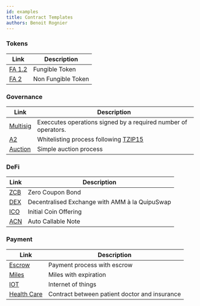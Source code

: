 ```yaml
---
id: examples
title: Contract Templates
authors: Benoit Rognier
---
```


### Tokens

| Link                                                                                           | Description        |
| ---------------------------------------------------------------------------------------------- | ------------------ |
| [FA 1.2](https://completium.com/docs/templates/fa12)                                           | Fungible Token     |
| [FA 2](https://gitlab.com/tezos-paris-hub/rarible/rarible-nft-contracts/-/tree/main/contracts) | Non Fungible Token |

### Governance

| Link                                                                        | Description                                                                                                       |
| --------------------------------------------------------------------------- | ----------------------------------------------------------------------------------------------------------------- |
| [Multisig](https://completium.com/docs/templates/multisig) | Execcutes operations signed by a required number of operators. |
| [A2](https://gitlab.com/tezos-paris-hub/whitelist-smart-contract-archetype) | Whitelisting process following [TZIP15](https://gitlab.com/tezos/tzip/-/blob/master/proposals/tzip-15/tzip-15.md) |
| [Auction](https://completium.com/docs/templates/auction)                    | Simple auction process                                                                                            |

### DeFi

| Link                                             | Description                                    |
| ------------------------------------------------ | ---------------------------------------------- |
| [ZCB](https://completium.com/docs/templates/zcb) | Zero Coupon Bond                               |
| [DEX](https://completium.com/docs/templates/dex) | Decentralised Exchange with AMM à la QuipuSwap |
| [ICO](https://completium.com/docs/templates/ico) | Initial Coin Offering                          |
| [ACN](https://completium.com/docs/templates/acn) | Auto Callable Note                             |

### Payment

| Link                                                            | Description                                   |
| --------------------------------------------------------------- | --------------------------------------------- |
| [Escrow](https://completium.com/docs/templates/escrow)          | Payment process with escrow                   |
| [Miles](https://completium.com/docs/templates/miles)            | Miles with expiration                         |
| [IOT](https://completium.com/docs/templates/iot)                | Internet of things                            |
| [Health Care](https://completium.com/docs/templates/healthcare) | Contract between patient doctor and insurance |
